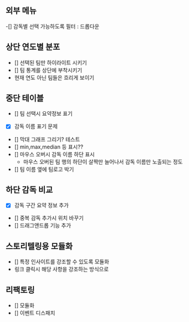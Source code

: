 외부 메뉴
---
-[] 감독별 선택 가능하도록 필터 : 드롭다운

상단 연도별 분포
---
- [] 선택된 팀만 하이라이트 시키기
- [] 팀 통계를 상단에 부착시키기
 - 현재 연도 아닌 팀들은 흐리게 보이기

중단 테이블
---
- [] 팀 선택시 요약정보 표기
 - [x] 감독 이름 표기 문제
 - [] 막대 그래프 그리기? 테스트
 - [] min,max,median 등 표시??
- [] 마우스 오버시 감독 이름 하단 표시
  - 마우스 오버된 팀 행의 하단이 살짝만 늘어나서 감독 이름만 노출되는 정도
- [] 팀 이름 옆에 팀로고 박기

하단 감독 비교
---
- [x] 감독 구간 요약 정보 추가
- [] 중복 감독 추가시 위치 바꾸기
- [] 드래그앤드롭 기능 추가


스토리텔링용 모듈화
---
- [] 특정 인사이트를 강조할 수 있도록 모듈화
 - 링크 클릭시 해당 사항을 강조하는 방식으로

리팩토링
---
- [] 모듈화
- [] 이벤트 디스패치
